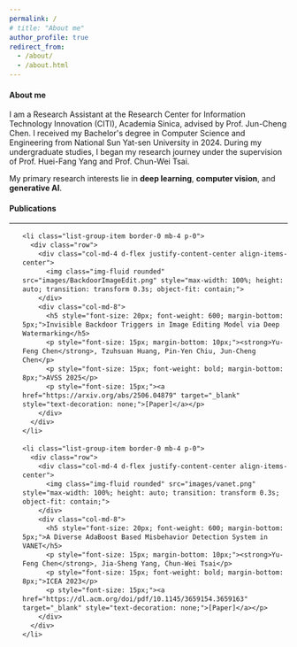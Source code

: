 ```yaml
---
permalink: /
# title: "About me"
author_profile: true
redirect_from: 
  - /about/
  - /about.html
---
```





<link href="https://cdn.jsdelivr.net/npm/bootstrap@5.3.2/dist/css/bootstrap.min.css" rel="stylesheet">

<h4>About me</h4>

I am a Research Assistant at the Research Center for Information Technology Innovation (CITI), Academia Sinica, advised by Prof. <a href="https://www.citi.sinica.edu.tw/pages/pullpull/index_en.html" target="_blank" style="text-decoration: none;">Jun-Cheng Chen</a>.  I received my Bachelor's degree in Computer Science and Engineering from National Sun Yat-sen University in 2024. During my undergraduate studies, I began my research journey under the supervision of Prof. <a href="https://sites.google.com/site/hueifang/" target="_blank" style="text-decoration: none;">Huei-Fang Yang</a> and Prof. <a href="https://sites.google.com/site/cwtsai0807/" target="_blank" style="text-decoration: none;">Chun-Wei Tsai</a>.


My primary research interests lie in **deep learning**, **computer vision**, and **generative AI**.

<h4>Publications</h4>
<hr>

<div class="container-fluid my-5">
  <ul class="list-group list-group-flush">

    <li class="list-group-item border-0 mb-4 p-0">
      <div class="row">
        <div class="col-md-4 d-flex justify-content-center align-items-center">
          <img class="img-fluid rounded" src="images/BackdoorImageEdit.png" style="max-width: 100%; height: auto; transition: transform 0.3s; object-fit: contain;">
        </div>
        <div class="col-md-8">
          <h5 style="font-size: 20px; font-weight: 600; margin-bottom: 5px;">Invisible Backdoor Triggers in Image Editing Model via Deep Watermarking</h5>
          <p style="font-size: 15px; margin-bottom: 10px;"><strong>Yu-Feng Chen</strong>, Tzuhsuan Huang, Pin-Yen Chiu, Jun-Cheng Chen</p>
          <p style="font-size: 15px; font-weight: bold; margin-bottom: 8px;">AVSS 2025</p>
          <p style="font-size: 15px;"><a href="https://arxiv.org/abs/2506.04879" target="_blank" style="text-decoration: none;">[Paper]</a></p>
        </div>
      </div>
    </li>

    <li class="list-group-item border-0 mb-4 p-0">
      <div class="row">
        <div class="col-md-4 d-flex justify-content-center align-items-center">
          <img class="img-fluid rounded" src="images/vanet.png" style="max-width: 100%; height: auto; transition: transform 0.3s; object-fit: contain;">
        </div>
        <div class="col-md-8">
          <h5 style="font-size: 20px; font-weight: 600; margin-bottom: 5px;">A Diverse AdaBoost Based Misbehavior Detection System in VANET</h5>
          <p style="font-size: 15px; margin-bottom: 10px;"><strong>Yu-Feng Chen</strong>, Jia-Sheng Yang, Chun-Wei Tsai</p>
          <p style="font-size: 15px; font-weight: bold; margin-bottom: 8px;">ICEA 2023</p>
          <p style="font-size: 15px;"><a href="https://dl.acm.org/doi/pdf/10.1145/3659154.3659163" target="_blank" style="text-decoration: none;">[Paper]</a></p>
        </div>
      </div>
    </li>

  </ul>
</div>

<style>
  
  a {
    text-decoration: none; 
  }
  .list-group-item:hover img {
    transform: scale(1.05);
  }
</style>